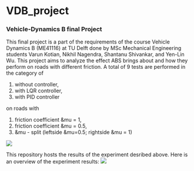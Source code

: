 # VDB_project
### Vehicle-Dynamics B final Project

This final project is a part of the requirements of the course  Vehicle Dynamics B (ME41116) at TU Delft done by MSc Mechanical Engineering students Varun Kotian, Nikhil Nagendra, Shantanu Shivankar, and Yen-Lin Wu. 
This project aims to analyze the effect ABS brings about and how they perform on roads with different friction. A total of 9 tests are performed in the category of 
1. without controller,
2. with LQR controller, 
3. with PID controller 

on roads with 

1. friction coefficient &mu = 1,
2. friction coefficient &mu = 0.5,
3. &mu - split (leftside &mu=0.5; rightside &mu = 1)

![](https://i.imgur.com/Eu4lI5f.png)

This repository hosts the results of the experiment desribed above. 
Here is an overview of the experiment results:
![](https://i.imgur.com/AAxsZd3.png)
